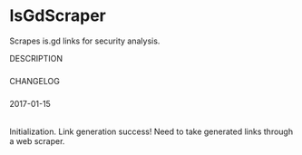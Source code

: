 # IsGdScraper
Scrapes is.gd links for security analysis.

DESCRIPTION
###


CHANGELOG
###

2017-01-15
######
Initialization.
Link generation success!
Need to take generated links through a web scraper.
